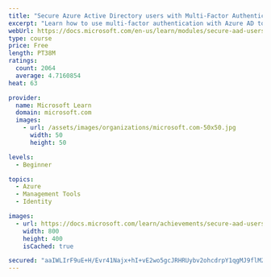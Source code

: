 ```yaml
---
title: "Secure Azure Active Directory users with Multi-Factor Authentication"
excerpt: "Learn how to use multi-factor authentication with Azure AD to harden your user accounts."
webUrl: https://docs.microsoft.com/en-us/learn/modules/secure-aad-users-with-mfa/
type: course
price: Free
length: PT38M
ratings:
  count: 2064
  average: 4.7160854
heat: 63

provider:
  name: Microsoft Learn
  domain: microsoft.com
  images:
    - url: /assets/images/organizations/microsoft.com-50x50.jpg
      width: 50
      height: 50

levels:
  - Beginner

topics:
  - Azure
  - Management Tools
  - Identity

images:
  - url: https://docs.microsoft.com/learn/achievements/secure-aad-users-with-mfa-social.png
    width: 800
    height: 400
    isCached: true

secured: "aaIWLIrF9uE+H/Evr41Najx+hI+vE2wo5gcJRHRUybv2ohcdrpY1qgMJ9flM20n17oCRmomOMW7zRLPdK282d8jHO7hjup/btL+gVonGUclDWU36Xdd3llXs2YMGPKvd9Z2PkhOIMDTe6sa0jxG4Fb1SA638MXq85JIR5SuEhUKewRbg2xmyxljw3Ocd1F7y7J7AVsV0EeknUEBfv8AaxUoRB6mx0XYUx/ULW/MEf4AqaTWoHbDv/Jqjy674iYh/YCkqqmS+rV5tYruyW+pZ3mitWxrZb+nzkr1rFYRSgur49UKTddA9G63QAZi25FZWOJlM6Zl3YXEu26Ez6cs6OoUKYV35RySIQgk2moior2D9MGRDsTS61A70DgEIv7zU388LERTRdB8X/Z5tU4CCOQjtZ4L3bZWVZ+d1J3Go8dg=;bClcHKYw3nn/l1pz9jO6+Q=="
---
```


